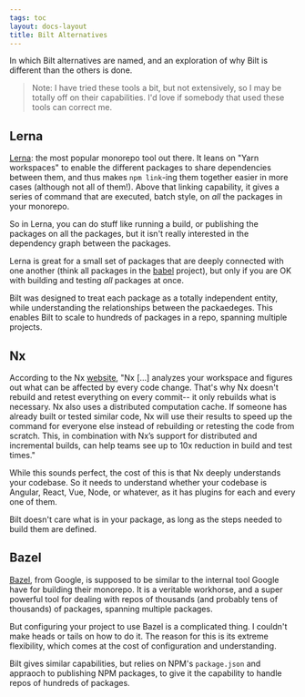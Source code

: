 ```yaml
---
tags: toc
layout: docs-layout
title: Bilt Alternatives
---
```


In which Bilt alternatives are named, and an exploration of why Bilt is different than the others
is done.

> Note: I have tried these tools a bit, but not extensively, so I may be totally off on their
> capabilities. I'd love if somebody that used these tools can correct me.

## Lerna

[Lerna](https://github.com/lerna/lerna): the most popular monorepo tool out there. It leans
on "Yarn workspaces" to enable the different packages to share dependencies
between them, and thus makes `npm link`-ing them together easier in more cases (although
not all of them!). Above that linking capability, it gives a series of command
that are executed, batch style, on _all_ the packages in your monorepo.

So in Lerna, you can do stuff like running a build, or publishing the packages on all the packages,
but it isn't really interested in the dependency graph between the packages.

Lerna is great for a small set of packages that are deeply connected with one another (think
all packages in the [babel](https://babeljs.io/) project), but only if you are OK with building
and testing _all_ packages at once.

Bilt was designed to treat each package as a totally independent
entity, while understanding the relationships between the packaedeges. This enables
Bilt to scale to hundreds of packages in a repo, spanning multiple projects.

## Nx

According to the Nx [website](https://nx.dev), "Nx [...] analyzes your workspace
and figures out what can be affected by every code change.
That's why Nx doesn't rebuild and retest everything on every commit--
it only rebuilds what is necessary. Nx also uses a distributed computation cache.
If someone has already built or tested similar code,
Nx will use their results to speed up the command for everyone else instead
of rebuilding or retesting the code from scratch.
This, in combination with Nx’s support for distributed and incremental builds,
can help teams see up to 10x reduction in build and test times."

While this sounds perfect, the cost of this is that Nx deeply understands your codebase. So it
needs to understand whether your codebase is Angular, React, Vue, Node, or whatever, as it has
plugins for each and every one of them.

Bilt doesn't care what is in your package, as long as the steps needed to build them are defined.

## Bazel

[Bazel](https://bazel.build/), from Google, is supposed to be similar to the internal tool
Google have for building their monorepo. It is a veritable workhorse, and a super powerful tool
for dealing with repos of thousands (and probably tens of thousands) of packages, spanning
multiple packages.

But configuring your project to use Bazel is a complicated thing. I couldn't make
heads or tails on how to do it. The reason for this is its
extreme flexibility, which comes at the cost of configuration and understanding.

Bilt gives similar capabilities, but relies on NPM's `package.json` and
appraoch to publishing NPM packages, to give it the capability to handle repos
of hundreds of packages.
